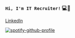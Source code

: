 ### `Hi, I'm IT Recruiter!` :computer::raising_hand:

[LinkedIn](https://www.linkedin.com/in/elideth-tapia/f03c15/000000?text=+) 

[![spotify-github-profile](https://spotify-github-profile.vercel.app/api/view?uid=2y61366rmtk4qlcxvdqamc6i3&cover_image=true&theme=novatorem&bar_color=53b14f&bar_color_cover=false)](https://spotify-github-profile.vercel.app/api/view?uid=2y61366rmtk4qlcxvdqamc6i3&redirect=true)
